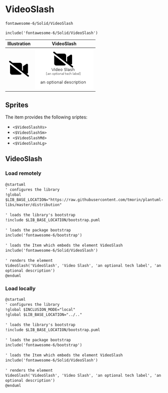 # VideoSlash


```text
fontawesome-6/Solid/VideoSlash
```

```text
include('fontawesome-6/Solid/VideoSlash')
```



| Illustration | VideoSlash |
| :---: | :---: |
| ![illustration for Illustration](../../fontawesome-6/Solid/VideoSlash.png) | ![illustration for VideoSlash](../../fontawesome-6/Solid/VideoSlash.Local.png) |



## Sprites
The item provides the following sriptes:

- `<$VideoSlashXs>`
- `<$VideoSlashSm>`
- `<$VideoSlashMd>`
- `<$VideoSlashLg>`





## VideoSlash

### Load remotely
```plantuml
@startuml
' configures the library
!global $LIB_BASE_LOCATION="https://raw.githubusercontent.com/tmorin/plantuml-libs/master/distribution"

' loads the library's bootstrap
!include $LIB_BASE_LOCATION/bootstrap.puml

' loads the package bootstrap
include('fontawesome-6/bootstrap')

' loads the Item which embeds the element VideoSlash
include('fontawesome-6/Solid/VideoSlash')

' renders the element
VideoSlash('VideoSlash', 'Video Slash', 'an optional tech label', 'an optional description')
@enduml
```

### Load locally
```plantuml
@startuml
' configures the library
!global $INCLUSION_MODE="local"
!global $LIB_BASE_LOCATION="../.."

' loads the library's bootstrap
!include $LIB_BASE_LOCATION/bootstrap.puml

' loads the package bootstrap
include('fontawesome-6/bootstrap')

' loads the Item which embeds the element VideoSlash
include('fontawesome-6/Solid/VideoSlash')

' renders the element
VideoSlash('VideoSlash', 'Video Slash', 'an optional tech label', 'an optional description')
@enduml
```

